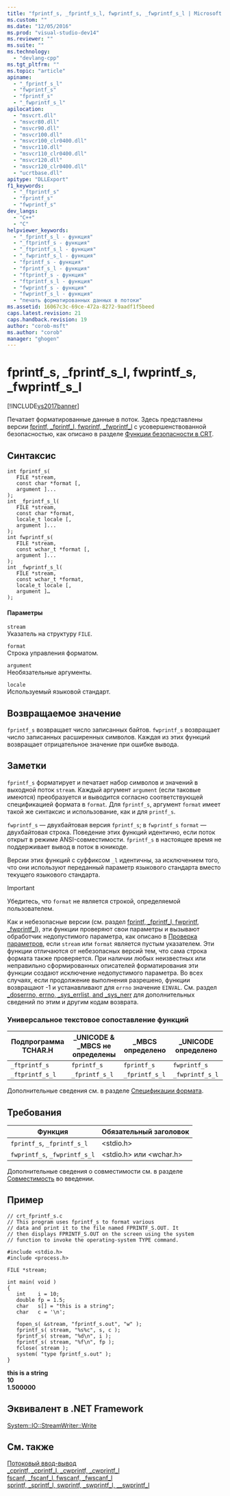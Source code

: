```yaml
---
title: "fprintf_s, _fprintf_s_l, fwprintf_s, _fwprintf_s_l | Microsoft Docs"
ms.custom: ""
ms.date: "12/05/2016"
ms.prod: "visual-studio-dev14"
ms.reviewer: ""
ms.suite: ""
ms.technology: 
  - "devlang-cpp"
ms.tgt_pltfrm: ""
ms.topic: "article"
apiname: 
  - "_fprintf_s_l"
  - "fwprintf_s"
  - "fprintf_s"
  - "_fwprintf_s_l"
apilocation: 
  - "msvcrt.dll"
  - "msvcr80.dll"
  - "msvcr90.dll"
  - "msvcr100.dll"
  - "msvcr100_clr0400.dll"
  - "msvcr110.dll"
  - "msvcr110_clr0400.dll"
  - "msvcr120.dll"
  - "msvcr120_clr0400.dll"
  - "ucrtbase.dll"
apitype: "DLLExport"
f1_keywords: 
  - "_ftprintf_s"
  - "fprintf_s"
  - "fwprintf_s"
dev_langs: 
  - "C++"
  - "C"
helpviewer_keywords: 
  - "_fprintf_s_l - функция"
  - "_ftprintf_s - функция"
  - "_ftprintf_s_l - функция"
  - "_fwprintf_s_l - функция"
  - "fprintf_s - функция"
  - "fprintf_s_l - функция"
  - "ftprintf_s - функция"
  - "ftprintf_s_l - функция"
  - "fwprintf_s - функция"
  - "fwprintf_s_l - функция"
  - "печать форматированных данных в потоки"
ms.assetid: 16067c3c-69ce-472a-8272-9aadf1f5beed
caps.latest.revision: 21
caps.handback.revision: 19
author: "corob-msft"
ms.author: "corob"
manager: "ghogen"
---
```

# fprintf_s, _fprintf_s_l, fwprintf_s, _fwprintf_s_l
[!INCLUDE[vs2017banner](../../assembler/inline/includes/vs2017banner.md)]

Печатает форматированные данные в поток.  Здесь представлены версии [fprintf, \_fprintf\_l, fwprintf, \_fwprintf\_l](../../c-runtime-library/reference/fprintf-fprintf-l-fwprintf-fwprintf-l.md) с усовершенствованной безопасностью, как описано в разделе [Функции безопасности в CRT](../Topic/Security%20Features%20in%20the%20CRT.md).  
  
## Синтаксис  
  
```  
int fprintf_s(   
   FILE *stream,  
   const char *format [,  
   argument ]...  
);  
int _fprintf_s_l(   
   FILE *stream,  
   const char *format,  
   locale_t locale [,  
   argument ]...  
);  
int fwprintf_s(   
   FILE *stream,  
   const wchar_t *format [,  
   argument ]...  
);  
int _fwprintf_s_l(   
   FILE *stream,  
   const wchar_t *format,  
   locale_t locale [,  
   argument ]…  
);  
```  
  
#### Параметры  
 `stream`  
 Указатель на структуру `FILE`.  
  
 `format`  
 Строка управления форматом.  
  
 `argument`  
 Необязательные аргументы.  
  
 `locale`  
 Используемый языковой стандарт.  
  
## Возвращаемое значение  
 `fprintf_s` возвращает число записанных байтов.  `fwprintf_s` возвращает число записанных расширенных символов.  Каждая из этих функций возвращает отрицательное значение при ошибке вывода.  
  
## Заметки  
 `fprintf_s` форматирует и печатает набор символов и значений в выходной поток `stream`*.* Каждый аргумент `argument` \(если таковые имеются\) преобразуется и выводится согласно соответствующей спецификацией формата в `format`*.* Для `fprintf_s`, аргумент `format` имеет такой же синтаксис и использование, как и для `printf_s`.  
  
 `fwprintf_s` — двухбайтовая версия `fprintf_s`; в `fwprintf_s` `format` — двухбайтовая строка.  Поведение этих функций идентично, если поток открыт в режиме ANSI\-совместимости.  `fprintf_s` в настоящее время не поддерживает вывод в поток в юникоде.  
  
 Версии этих функций с суффиксом `_l` идентичны, за исключением того, что они используют переданный параметр языкового стандарта вместо текущего языкового стандарта.  
  
> [!IMPORTANT]
>  Убедитесь, что `format` не является строкой, определяемой пользователем.  
  
 Как и небезопасные версии \(см. раздел [fprintf, \_fprintf\_l, fwprintf, \_fwprintf\_l](../../c-runtime-library/reference/fprintf-fprintf-l-fwprintf-fwprintf-l.md)\), эти функции проверяют свои параметры и вызывают обработчик недопустимого параметра, как описано в [Проверка параметров](../../c-runtime-library/parameter-validation.md), если `stream` или `format` является пустым указателем.  Эти функции отличаются от небезопасных версий тем, что сама строка формата также проверяется.  При наличии любых неизвестных или неправильно сформированных описателей форматирования эти функции создают исключение недопустимого параметра.  Во всех случаях, если продолжение выполнения разрешено, функции возвращают \-1 и устанавливают для `errno` значение `EINVAL`.  См. раздел [\_doserrno, errno, \_sys\_errlist, and \_sys\_nerr](../Topic/errno,%20_doserrno,%20_sys_errlist,%20and%20_sys_nerr.md) для дополнительных сведений по этим и другим кодам возврата.  
  
### Универсальное текстовое сопоставление функций  
  
|Подпрограмма TCHAR.H|\_UNICODE & \_MBCS не определены|\_MBCS определено|\_UNICODE определено|  
|--------------------------|--------------------------------------|-----------------------|--------------------------|  
|`_ftprintf_s`|`fprintf_s`|`fprintf_s`|`fwprintf_s`|  
|`_ftprintf_s_l`|`_fprintf_s_l`|`_fprintf_s_l`|`_fwprintf_s_l`|  
  
 Дополнительные сведения см. в разделе [Спецификации формата](../Topic/Format%20Specification%20Syntax:%20printf%20and%20wprintf%20Functions.md).  
  
## Требования  
  
|Функция|Обязательный заголовок|  
|-------------|----------------------------|  
|`fprintf_s`, `_fprintf_s_l`|\<stdio.h\>|  
|`fwprintf_s`, `_fwprintf_s_l`|\<stdio.h\> или \<wchar.h\>|  
  
 Дополнительные сведения о совместимости см. в разделе [Совместимость](../../c-runtime-library/compatibility.md) во введении.  
  
## Пример  
  
```  
// crt_fprintf_s.c  
// This program uses fprintf_s to format various  
// data and print it to the file named FPRINTF_S.OUT. It  
// then displays FPRINTF_S.OUT on the screen using the system  
// function to invoke the operating-system TYPE command.  
  
#include <stdio.h>  
#include <process.h>  
  
FILE *stream;  
  
int main( void )  
{  
   int    i = 10;  
   double fp = 1.5;  
   char   s[] = "this is a string";  
   char   c = '\n';  
  
   fopen_s( &stream, "fprintf_s.out", "w" );  
   fprintf_s( stream, "%s%c", s, c );  
   fprintf_s( stream, "%d\n", i );  
   fprintf_s( stream, "%f\n", fp );  
   fclose( stream );  
   system( "type fprintf_s.out" );  
}  
```  
  
  **this is a string**  
**10**  
**1.500000**   
## Эквивалент в .NET Framework  
 [System::IO::StreamWriter::Write](https://msdn.microsoft.com/en-us/library/system.io.streamwriter.write.aspx)  
  
## См. также  
 [Потоковый ввод\-вывод](../../c-runtime-library/stream-i-o.md)   
 [\_cprintf, \_cprintf\_l, \_cwprintf, \_cwprintf\_l](../../c-runtime-library/reference/cprintf-cprintf-l-cwprintf-cwprintf-l.md)   
 [fscanf, \_fscanf\_l, fwscanf, \_fwscanf\_l](../../c-runtime-library/reference/fscanf-fscanf-l-fwscanf-fwscanf-l.md)   
 [sprintf, \_sprintf\_l, swprintf, \_swprintf\_l, \_\_swprintf\_l](../../c-runtime-library/reference/sprintf-sprintf-l-swprintf-swprintf-l-swprintf-l.md)